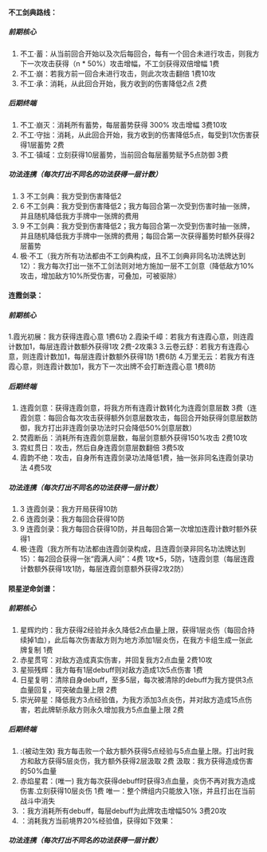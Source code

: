 #### 不工剑典路线：
##### 前期核心
1. 不工·蓄：从当前回合开始以及次后每回合，每有一个回合未进行攻击，则我方下一次攻击获得（n * 50%）攻击增幅，不工剑获得双倍增幅 1费
2. 不工·崩：若我方前一回合未进行攻击，则此次攻击翻倍 1费10攻
3. 不工·承：消耗，从此回合开始，我方收到的伤害降低2点 2费
##### 后期终端
1. 不工·崩灭：消耗所有蓄势，每层蓄势获得 300% 攻击增幅 3费10攻
2. 不工·守拙：消耗，从此回合开始，我方收到的伤害降低5点，每受到1次伤害获得1层蓄势 2费
3. 不工·镇域：立刻获得10层蓄势，当前回合每层蓄势赋予5点防御 3费
##### 功法连携（每次打出不同名的功法获得一层计数）
1. 3 不工剑典：我方受到伤害降低2
2. 6 不工剑典：我方受到伤害降低2；我方每回合第一次受到伤害时抽一张牌，并且随机降低我方手牌中一张牌的费用
3. 9 不工剑典：我方受到伤害降低2；我方每回合第一次受到伤害时抽一张牌，并且随机降低我方手牌中一张牌的费用；每回合第一次获得蓄势时额外获得2层蓄势
4. 极·不工（我方所有功法都由不工剑典构成，且不工剑典非同名功法牌达到12）：我方每次打出一张不工剑法则对地方施加一层不工剑意（降低敌方10%攻击，增加敌方10%所受伤害，可叠加，可被驱除）

#### 连霞剑录：
##### 前期核心
1.霞光初展：我方获得连霞心意 1费6功
2.霞染千嶂：若我方有连霞心意，则连霞计数加1，每层连霞计数额外获得1攻 2费-2攻乘3
3.云卷云舒：若我方有连霞心意，则连霞计数加1，每层连霞计数额外获得1防 1费6防
4.万里无云：若我方有连霞心意，则连霞计数加1，我方下一次出牌不会打断连霞心意 1费8防 
##### 后期终端
1. 连霞剑意：获得连霞剑意，将我方所有连霞计数转化为连霞剑意层数 3费（连霞剑意：每回合每次攻击获得额外剑意层数攻击，每回合开始获得剑意层数防御，我方打出非连霞剑录功法时只会降低50%剑意层数）
2. 焚霞断岳：消耗所有连霞剑意层数，每层剑意额外获得150%攻击 2费10攻
3. 霓虹贯日：攻击，然后自身连霞剑意层数翻倍 3费5攻
4. 霞韵不绝：攻击，自身所有连霞剑录功法降低1费，抽一张非同名连霞剑录功法 4费5攻
##### 功法连携（每次打出不同名的功法获得一层计数）
1. 3 连霞剑录：我方开局获得10防
2. 6 连霞剑录：我方每回合获得10防
3. 9 连霞剑录：我方每回合获得10防，并且每回合第一次增加连霞计数时额外获得1
4. 极·连霞（我方所有功法都由连霞剑录构成，且连霞剑录非同名功法牌达到15）：每2回合获得一张“霞满人间”：4费 1攻*5，5防，1连霞剑意（每层连霞计数额外获得1攻1防，每层连霞剑意额外获得2攻2防）

#### 陨星逆命剑谱：
##### 前期核心
1. 星辉灼灼：我方获得2经验并永久降低2点血量上限，获得1层炎伤（每回合持续掉1血），此后每次伤害敌方则为地方添加1层炎伤，在我方卡组生成一张此牌复制 1费
2. 赤星贯穹：对敌方造成真实伤害，并回复我方2点血量 2费10攻
3. 星殒残辉：我方每有1层debuff则对敌方造成1次5点伤害 1费
4. 日星复明：清除自身debuff，至多5层，每次被清除的debuff为我方提供3点血量回复，可突破血量上限 2费
5. 崇光碎星：降低我方3点经验值，为我方添加3点炎伤，并对敌方造成15点伤害，若此牌斩杀敌方则永久增加我方5点血量上限 2费
##### 后期终端
1. :(被动生效) 我方每击败一个敌方额外获得5点经验与5点血量上限。打出时我方和敌方获得5层炎伤，我方额外获得2层汲取 2费 汲取：我方获得造成伤害的50%血量
2. 赤焰星君：(唯一) 我方每次获得debuff时获得3点血量，炎伤不再对我方造成伤害.立刻获得10层炎伤 1费 唯一：整个牌组内只能放入1张，并且打出在当前战斗中消失
3. ：我方消耗所有debuff，每层debuff为此牌攻击增幅50% 3费20攻
4. ：消耗我方当前境界20%经验值，获得如下效果：
##### 功法连携（每次打出不同名的功法获得一层计数）
